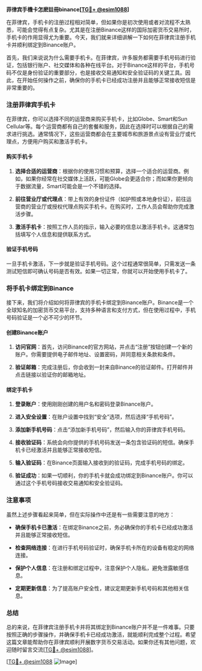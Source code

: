 **菲律宾手機卡怎麽註冊binance[[TG💪+ @esim1088](https://t.me/s/esim1088)]**

在菲律宾，手机卡的注册过程相对简单，但如果你是初次使用或者对流程不太熟悉，可能会觉得有点复杂。尤其是在注册Binance这样的国际加密货币交易所时，手机卡的作用显得尤为重要。今天，我们就来详细讲解一下如何在菲律宾注册手机卡并顺利绑定到Binance账户。

首先，我们来说说为什么需要手机卡。在菲律宾，许多服务都需要手机号码进行验证，包括银行账户、社交媒体和各种在线平台。对于Binance这样的平台，手机号码不仅是身份验证的重要部分，也是接收交易通知和安全验证码的关键工具。因此，在开始任何操作之前，确保你的手机卡已经成功注册并且能够正常接收短信是非常重要的。

### 注册菲律宾手机卡

在菲律宾，你可以选择不同的运营商来购买手机卡，比如Globe、Smart和Sun Cellular等。每个运营商都有自己的套餐和服务，因此在选择时可以根据自己的需求进行挑选。通常情况下，这些运营商都会在主要城市和旅游景点设有营业厅或代理点，方便用户购买和激活手机卡。

#### 购买手机卡

1. **选择合适的运营商**：根据你的使用习惯和预算，选择一个适合的运营商。例如，如果你经常在社交媒体上活跃，可能Globe会更适合你；而如果你更倾向于数据流量，Smart可能会是一个不错的选择。
   
2. **前往营业厅或代理点**：带上有效的身份证件（如护照或本地身份证），前往运营商的营业厅或授权代理点购买手机卡。在购买时，工作人员会帮助你完成激活步骤。

3. **激活手机卡**：按照工作人员的指示，输入必要的信息以激活手机卡。这通常包括填写个人信息和提供联系方式。

#### 验证手机号码

一旦手机卡激活，下一步就是验证手机号码。这个过程通常很简单，只需发送一条测试短信即可确认号码是否有效。如果一切正常，你就可以开始使用手机卡了。

### 将手机卡绑定到Binance

接下来，我们将介绍如何将菲律宾的手机卡绑定到Binance账户。Binance是一个全球知名的加密货币交易平台，支持多种语言和支付方式，但在使用过程中，手机号码验证是一个必不可少的环节。

#### 创建Binance账户

1. **访问官网**：首先，访问Binance的官方网站，并点击“注册”按钮创建一个新的账户。你需要提供电子邮件地址、设置密码，并同意相关条款和条件。

2. **验证邮箱**：完成注册后，你会收到一封来自Binance的验证邮件。打开邮件并点击链接以验证你的邮箱地址。

#### 绑定手机卡

1. **登录账户**：使用刚刚创建的用户名和密码登录Binance账户。

2. **进入安全设置**：在账户设置中找到“安全”选项，然后选择“手机号码”。

3. **添加新手机号码**：点击“添加新手机号码”，然后输入你的菲律宾手机号码。

4. **接收验证码**：系统会向你提供的手机号码发送一条包含验证码的短信。确保手机卡已经激活并且能够正常接收短信。

5. **输入验证码**：在Binance页面输入接收到的验证码，完成手机号码的绑定。

6. **验证成功**：如果一切顺利，你的手机卡就会成功绑定到Binance账户。你可以通过这个手机号码接收交易通知和安全验证码。

### 注意事项

虽然上述步骤看起来简单，但在实际操作中还是有一些需要注意的地方：

- **确保手机卡已激活**：在绑定Binance之前，务必确保你的手机卡已经成功激活并且能够正常接收短信。
  
- **检查网络连接**：在进行手机号码验证时，确保手机卡所在的设备有稳定的网络连接。

- **保护个人信息**：在注册和绑定过程中，注意保护个人隐私，避免泄露敏感信息。

- **定期更新信息**：为了提高账户安全性，建议定期更新手机号码和其他相关信息。

### 总结

总的来说，在菲律宾注册手机卡并将其绑定到Binance账户并不是一件难事。只要按照正确的步骤操作，并确保手机卡已经成功激活，就能顺利完成整个过程。希望这篇文章能帮助你在菲律宾顺利开展数字货币交易活动。如果你还有其他问题，欢迎随时留言交流[[TG💪+ @esim1088](https://t.me/s/esim1088)]。

[[TG💪+ @esim1088](https://t.me/s/esim1088) ![Image](https://i.postimg.cc/4NQfJmqS/Snipaste-2025-05-13-00-14-12.png)]